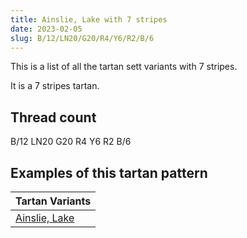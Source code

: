 ```yaml
---
title: Ainslie, Lake with 7 stripes
date: 2023-02-05
slug: B/12/LN20/G20/R4/Y6/R2/B/6
---
```

This is a list of all the tartan sett variants with 7 stripes.

It is a 7 stripes tartan.


## Thread count
B/12 LN20 G20 R4 Y6 R2 B/6

## Examples of this tartan pattern

| Tartan Variants |
|---------------|
| [Ainslie, Lake](/variants/b/12/ln20/g20/r4/y6/r2/b/6-b304080-g008000-lne0e0e0-rc00000-yf0c000)||

